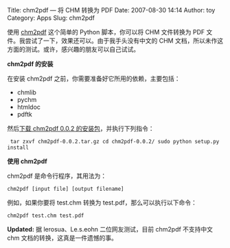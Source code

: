 Title: chm2pdf — 将 CHM 转换为 PDF
Date: 2007-08-30 14:14
Author: toy
Category: Apps
Slug: chm2pdf

使用 [chm2pdf](http://code.google.com/p/chm2pdf/) 这个简单的 Python
脚本，你可以将 CHM 文件转换为 PDF
文件。我尝试了一下，效果还可以。由于我手头没有中文的 CHM
文档，所以未作这方面的测试。或许，感兴趣的朋友可以自己试试。

**chm2pdf 的安装**

在安装 chm2pdf 之前，你需要准备好它所用的依赖，主要包括：

-   chmlib
-   pychm
-   htmldoc
-   pdftk

然后[下载 chm2pdf 0.0.2
的安装包](http://chm2pdf.googlecode.com/files/chm2pdf-0.0.2.tar.gz)，并执行下列指令：  

` tar zxvf chm2pdf-0.0.2.tar.gz cd chm2pdf-0.0.2/ sudo python setup.py install`

**使用 chm2pdf**

chm2pdf 是命令行程序，其用法为：

`chm2pdf [input file] [output filename]`

例如，如果你要将 test.chm 转换为 test.pdf，那么可以执行以下命令：

`chm2pdf test.chm test.pdf`

**Updated:** 据 lerosua、Le.s.eohn 二位网友测试，目前 chm2pdf 不支持中文
chm 文档的转换，这真是一件遗憾的事。
